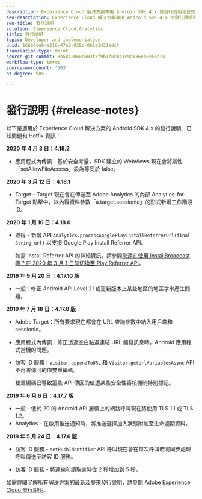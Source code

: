 ```yaml
---
description: Experience Cloud 解決方案專用 Android SDK 4.x 的發行說明和已知問題。
seo-description: Experience Cloud 解決方案專用 Android SDK 4.x 的發行說明和已知問題。
seo-title: 發行說明
solution: Experience Cloud,Analytics
title: 發行說明
topic: Developer and implementation
uuid: 16bb4de8-a216-47a8-928c-0b1e1421adcf
translation-type: tm+mt
source-git-commit: 8b5842068c602f3f9b1c020c1c9a686eb0e56b74
workflow-type: tm+mt
source-wordcount: '303'
ht-degree: 98%

---
```



# 發行說明 {#release-notes}

以下是適用於 Experience Cloud 解決方案的 Android SDK 4.x 的發行說明、已知問題和 Hotfix 資訊：

**2020 年 4 月 3 日：4.18.2**

* 應用程式內傳訊：基於安全考量，SDK 建立的 WebViews 現在會將屬性「setAllowFileAccess」設為等同於 false。

**2020 年 3 月 12 日：4.18.1**

* Target – Target 現在會在傳送至 Adobe Analytics 的內部 Analytics-for-Target 點擊中，以內容資料參數「a.target.sessionId」的形式新增工作階段 ID。

**2020 年 1 月 16 日：4.18.0**

* 取得 - 新增 API `Analytics.processGooglePlayInstallReferrerUrl(final String url)` 以支援 Google Play Install Referrer API。

   如需 Install Referrer API 的詳細資訊，請參閱[您還在使用 InstallBroadcast 嗎？在 2020 年 3 月 1 日前切換至 Play Referrer API](https://android-developers.googleblog.com/2019/11/still-using-installbroadcast-switch-to.html)。

**2019 年 9 月 20 日：4.17.10 版**

* 一般：修正 Android API Level 21 或更新版本上某些地區的地區字串產生問題。

**2019 年 7 月 18 日：4.17.8 版**

* Adobe Target：所有要求現在都會在 URL 查詢參數中納入用戶端和 sessionId。
* 應用程式內傳訊：修正透過空白點選連結 URL 觸發訊息時，Android 應用程式當機的問題。
* 訪客 ID 服務：`Visitor.appendToURL` 和 `Visitor.getUrlVariablesAsync` API 不再將傳回的值雙重編碼。

   雙重編碼已導致這些 API 傳回的值遭某些安全性審核機制特別標記。

**2019 年 6 月 6 日：4.17.7 版**

* 一般 - 低於 20 的 Android API 層級上的網路呼叫現在將使用 TLS 1.1 或 TLS 1.2。
* Analytics - 在啟用推送通知時，將推送選擇加入狀態附加至生命週期資料。

**2019 年 5 月 24 日：4.17.6 版**

* 訪客 ID 服務 - 
   `setPushIdentifier` API 呼叫現在會在每次呼叫時將同步處理呼叫傳送至訪客 ID 服務。

* 訪客 ID 服務 - 將連線和讀取逾時從 2 秒增加到 5 秒。


如需詳細了解所有解決方案的最新及歷來發行說明，請參閱 [Adobe Experience Cloud 發行說明](https://experienceleague.adobe.com/docs/release-notes/experience-cloud/current.html)。

